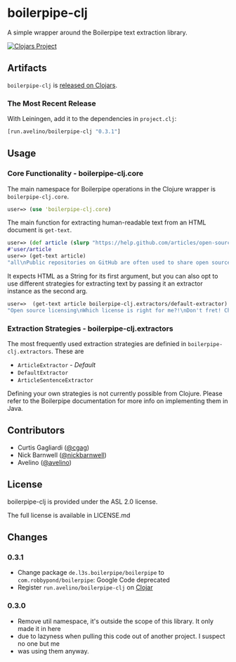 # boilerpipe-clj

A simple wrapper around the Boilerpipe text extraction library.

[![Clojars Project](https://img.shields.io/clojars/v/run.avelino/boilerpipe-clj.svg)](https://clojars.org/run.avelino/boilerpipe-clj)


## Artifacts

`boilerpipe-clj` is [released on Clojars](https://clojars.org/run.avelino/boilerpipe-clj).

### The Most Recent Release

With Leiningen, add it to the dependencies in `project.clj`:

```clojure
[run.avelino/boilerpipe-clj "0.3.1"]
```

## Usage

### Core Functionality - boilerpipe-clj.core

The main namespace for Boilerpipe operations in the Clojure wrapper is
`boilerpipe-clj.core`. 

```clojure
user=> (use 'boilerpipe-clj.core)
```

The main function for extracting human-readable text from an HTML document is
`get-text`.

```clojure
user=> (def article (slurp "https://help.github.com/articles/open-source-licensing"))
#'user/article
user=> (get-text article)
"all\nPublic repositories on GitHub are often used to share open source software. Open source software is software that is licensed so that others are free to use, change, [...]"
```

It expects HTML as a String for its first argument, but you can also opt to use
different strategies for extracting text by passing it an extractor instance as
the second arg.

```clojure
user=>  (get-text article boilerpipe-clj.extractors/default-extractor)
"Open source licensing\nWhich license is right for me?!\nDon't fret! Choosing an open source license can be confusing. That's why we created choosealicense.com , a website that helps you make decisions about how to license your code. [...]"
```

### Extraction Strategies - boilerpipe-clj.extractors 

The most frequently used extraction strategies are definied in
`boilerpipe-clj.extractors`. These are

* `ArticleExtractor` - *Default*
* `DefaultExtractor`
* `ArticleSentenceExtractor`

Defining your own strategies is not currently possible from Clojure. Please
refer to the Boilerpipe documentation for more info on implementing them in
Java.

## Contributors
* Curtis Gagliardi ([@cgag](https://github.com/cgag))
* Nick Barnwell ([@nickbarnwell](https://github.com/nickbarnwell))
* Avelino ([@avelino](https://github.com/avelino))

## License

boilerpipe-clj is provided under the ASL 2.0 license.

The full license is available in LICENSE.md

## Changes

### 0.3.1

- Change package `de.l3s.boilerpipe/boilerpipe` to `com.robbypond/boilerpipe`: Google Code deprecated
- Register `run.avelino/boilerpipe-clj` on [Clojar](https://clojars.org/run.avelino/boilerpipe-clj)

### 0.3.0

- Remove util namespace, it's outside the scope of this library.  It only made it in here
- due to lazyness when pulling this code out of another project. I suspect no one but me
- was using them anyway. 
